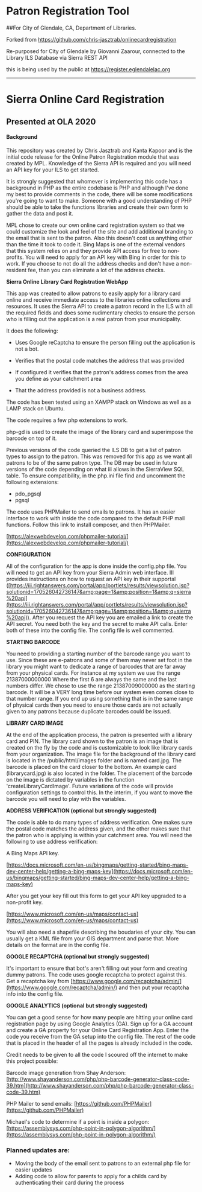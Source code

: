 # Patron Registration Tool

##For City of Glendale, CA, Department of Libraries. 

Forked from https://github.com/chris-jasztrab/onlinecardregistration

Re-purposed for City of Glendale by Giovanni Zaarour, connected to the Library ILS Database via Sierra REST API

this is being used by the public at https://register.eglendalelac.org

-------

# Sierra Online Card Registration

## Presented at OLA 2020

#### Background

This repository was created by Chris Jasztrab and Kanta Kapoor and is the initial code release for the Online Patron Registration module that was created by MPL.  Knowledge of the Sierra API is required and you will need an API key for your ILS to get started.

It is strongly suggested that whomever is implementing this code has a background in PHP as the entire codebase is PHP and although I've done my best to provide comments in the code, there will be some modifications you're going to want to make.  Someone with a good understanding of PHP should be able to take the functions libraries and create their own form to gather the data and post it.

MPL chose to create our own online card registration system so that we could customize the look and feel of the site and add additional branding to the email that is sent to the patron.  Also this doesn't cost us anything other than the time it took to code it.  Bing Maps is one of the external vendors that this system relies on and they provide API access for free to non-profits.  You will need to apply for an API key with Bing in order for this to work.
If you choose to not do all the address checks and don't have a non-resident fee, than you can eliminate a lot of the address checks.  

**Sierra Online Library Card Registration WebApp**

This app was created to allow patrons to easily apply for a library card online and receive immediate access to the libraries online collections and resources. It uses the Sierra API to create a patron record in the ILS with all the required fields and does some rudimentary checks to ensure the person who is filling out the application is a real patron from your municipality.

It does the following:

- Uses Google reCaptcha to ensure the person filling out the application is not a bot.
- Verifies that the postal code matches the address that was provided

- If configured it verifies that the patron&#39;s address comes from the area you define as your catchment area
- That the address provided is not a business address.

The code has been tested using an XAMPP stack on Windows as well as a LAMP stack on Ubuntu.

The code requires a few php extensions to work.

php-gd is used to create the image of the library card and superimpose the barcode on top of it.

Previous versions of the code queried the ILS DB to get a list of patron types to assign to the patron. This was removed for this app as we want all patrons to be of the same patron type. The DB may be used in future versions of the code depending on what iii allows in the SierraView SQL table. To ensure compatibility, in the php.ini file find and uncomment the following extensions:

- pdo\_pgsql
- pgsql

The code uses PHPMailer to send emails to patrons. It has an easier interface to work with inside the code compared to the default PHP mail functions. Follow this link to install composer, and then PHPMailer.

[https://alexwebdevelop.com/phpmailer-tutorial/](https://alexwebdevelop.com/phpmailer-tutorial/)

**CONFIGURATION**

All of the configuration for the app is done inside the config.php file. You will need to get an API key from your Sierra Admin web interface. III provides instructions on how to request an API key in their supportal ([https://iii.rightanswers.com/portal/app/portlets/results/viewsolution.jsp?solutionid=170526042736147&amp;page=1&amp;position=1&amp;q=sierra%20api](https://iii.rightanswers.com/portal/app/portlets/results/viewsolution.jsp?solutionid=170526042736147&amp;page=1&amp;position=1&amp;q=sierra%20api)). After you request the API key you are emailed a link to create the API secret. You need both the key and the secret to make API calls. Enter both of these into the config file. The config file is well commented.

**STARTING BARCODE**

You need to providing a starting number of the barcode range you want to use. Since these are e-patrons and some of them may never set foot in the library you might want to dedicate a range of barcodes that are far away from your physical cards. For instance at my system we use the range 21387000000000 Where the first 6 are always the same and the last numbers differ. We chose to use the range 21387009000000 as the starting barcode. It will be a VERY long time before our system even comes close to that number range. If you end up using something that is in the same range of physical cards then you need to ensure those cards are not actually given to any patrons because duplicate barcodes could be issued.

**LIBRARY CARD IMAGE**

At the end of the application process, the patron is presented with a library card and PIN. The library card shown to the patron is an image that is created on the fly by the code and is customizable to look like library cards from your organization. The image file for the background of the library card is located in the /public/html/images folder and is named card.jpg. The barcode is placed on the card closer to the bottom. An example card (librarycard.jpg) is also located in the folder. The placement of the barcode on the image is dictated by variables in the function &#39;createLibraryCardImage&#39;. Future variations of the code will provide configuration settings to control this. In the interim, if you want to move the barcode you will need to play with the variables.

**ADDRESS VERIFICATION (optional but strongly suggested)**

The code is able to do many types of address verification. One makes sure the postal code matches the address given, and the other makes sure that the patron who is applying is within your catchment area. You will need the following to use address verification:

A Bing Maps API key.

[https://docs.microsoft.com/en-us/bingmaps/getting-started/bing-maps-dev-center-help/getting-a-bing-maps-key](https://docs.microsoft.com/en-us/bingmaps/getting-started/bing-maps-dev-center-help/getting-a-bing-maps-key)

After you get your key fill out this form to get your API key upgraded to a non-profit key.

[https://www.microsoft.com/en-us/maps/contact-us](https://www.microsoft.com/en-us/maps/contact-us)

You will also need a shapefile describing the boudaries of your city. You can usually get a KML file from your GIS department and parse that. More details on the format are in the config file.

**GOOGLE RECAPTCHA (optional but strongly suggested)**

It&#39;s important to ensure that bot&#39;s aren&#39;t filling out your form and creating dummy patrons. The code uses google recaptcha to protect against this. Get a recaptcha key from [https://www.google.com/recaptcha/admin/](https://www.google.com/recaptcha/admin/) and then put your recaptcha info into the config file.

**GOOGLE ANALYTICS (optional but strongly suggested)**

You can get a good sense for how many people are hitting your online card registration page by using Google Analytics (GA). Sign up for a GA account and create a GA property for your Online Card Registration App. Enter the code you receive from the GA setup into the config file. The rest of the code that is placed in the header of all the pages is already included in the code.

Credit needs to be given to all the code I scoured off the internet to make this project possible:

Barcode image generation from Shay Anderson: [http://www.shayanderson.com/php/php-barcode-generator-class-code-39.htm](http://www.shayanderson.com/php/php-barcode-generator-class-code-39.htm)

PHP Mailer to send emails: [https://github.com/PHPMailer](https://github.com/PHPMailer)

Michael&#39;s code to determine if a point is inside a polygon: [https://assemblysys.com/php-point-in-polygon-algorithm/](https://assemblysys.com/php-point-in-polygon-algorithm/)

### Planned updates are:
- Moving the body of the email sent to patrons to an external php file for easier updates
- Adding code to allow for parents to apply for a childs card by authenticating their card during the process
